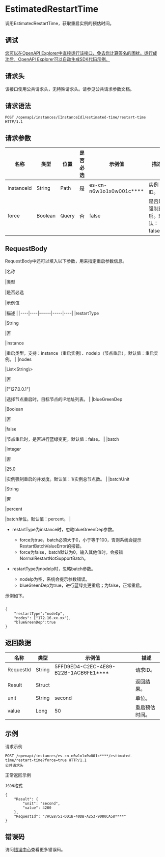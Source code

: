 # EstimatedRestartTime

调用EstimatedRestartTime，获取重启实例的预估时间。

## 调试

[您可以在OpenAPI Explorer中直接运行该接口，免去您计算签名的困扰。运行成功后，OpenAPI Explorer可以自动生成SDK代码示例。](https://api.aliyun.com/#product=elasticsearch&api=EstimatedRestartTime&type=ROA&version=2017-06-13)

## 请求头

该接口使用公共请求头，无特殊请求头。请参见公共请求参数文档。

## 请求语法

```
POST /openapi/instances/[InstanceId]/estimated-time/restart-time HTTP/1.1
```

## 请求参数

|名称|类型|位置|是否必选|示例值|描述|
|--|--|--|----|---|--|
|InstanceId|String|Path|是|es-cn-n6w1o1x0w001c\*\*\*\*|实例ID。 |
|force|Boolean|Query|否|false|是否是强制重启。默认：false。 |

## RequestBody

RequestBody中还可以填入以下参数，用来指定重启参数信息。

|名称

|类型

|是否必选

|示例值

|描述 |
|----|----|------|-----|----|
|restartType

|String

|否

|instance

|重启类型，支持：instance（重启实例）、nodeIp（节点重启）。默认值：重启实例。 |
|nodes

|List<String\\\>

|否

|\["127.0.0.1"\]

|选择节点重启时，目标节点的IP地址列表。 |
|blueGreenDep

|Boolean

|否

|false

|节点重启时，是否进行蓝绿变更。默认值：false。 |
|batch

|Integer

|否

|25.0

|实例强制重启的并发度。默认值：1/实例总节点数。 |
|batchUnit

|String

|否

|percent

|batch单位。默认值：percent。 |

-   restartType为instance时，忽略blueGreenDep参数。
    -   force为true，batch必须大于0，小于等于100，否则系统会提示RestartBatchValueError的报错。
    -   force为false，batch默认为0，输入其他值时，会报错NormalRestartNotSupportBatch。

-   restartType为nodeIp时，忽略batch参数。
    -   nodeIp为空，系统会提示参数错误。
    -   blueGreenDep为true，进行蓝绿变更重启；为false，正常重启。

示例如下。

```

{
    "restartType":"nodeIp",
    "nodes": ["172.16.xx.xx"],
    "blueGreenDep":true
}

```

## 返回数据

|名称|类型|示例值|描述|
|--|--|---|--|
|RequestId|String|5FFD9ED4-C2EC-4E89-B22B-1ACB6FE1\*\*\*\*|请求ID。 |
|Result|Struct| |返回结果。 |
|unit|String|second|单位。 |
|value|Long|50|重启预估时间。 |

## 示例

请求示例

```
POST /openapi/instances/es-cn-n6w1o1x0w001c****/estimated-time/restart-time?force=true HTTP/1.1
公共请求头
```

正常返回示例

`JSON`格式

```
{
	"Result": {
		"unit": "second",
		"value": 4200
	},
	"RequestId": "7ACE8751-DD1B-40DB-A253-9080CA58****"
}
```

## 错误码

访问[错误中心](https://error-center.aliyun.com/status/product/elasticsearch)查看更多错误码。

